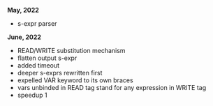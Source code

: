 **May, 2022**
- s-expr parser

**June, 2022**
- READ/WRITE substitution mechanism
- flatten output s-expr
- added timeout
- deeper s-exprs rewritten first
- expelled VAR keyword to its own braces
- vars unbinded in READ tag stand for any expression in WRITE tag
- speedup 1

